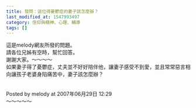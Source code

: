 ```yaml
---
title: 發問：這位得憂鬱症的妻子該怎麼辦？
last_modified_at: 1547993497
category: 信仰與精神、心理、輔導
tags: []
---
```


<p>這是melody網友所發的問題。<br/>請各位兄姊有空時，幫忙回答。<br/>謝謝大家。<!--more-->～～～～<br/>如果妻子得了憂鬱症，丈夫並不好好陪伴他，讓妻子感受不到愛，並且常常惡言相向讓孩子老婆身陷痛苦中，妻子該怎麼辦？<br/><br/><br/>Posted by melody at 2007年06月29日 12:29 <br/>～～～～～<br/></p><p> </p><br/><br/><br/>
